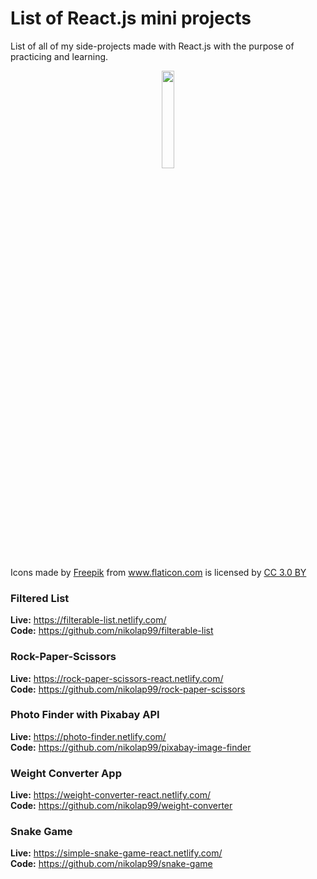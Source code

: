 # List of React.js mini projects
List of all of my side-projects made with React.js with the purpose of practicing and learning.

<p align="center">
  <img src="https://image.flaticon.com/icons/svg/919/919851.svg" width="20%">
  <div>Icons made by <a href="https://www.flaticon.com/authors/freepik" title="Freepik">Freepik</a> from <a href="https://www.flaticon.com/"                 title="Flaticon">www.flaticon.com</a> is licensed by <a href="http://creativecommons.org/licenses/by/3.0/"                 title="Creative Commons BY 3.0" target="_blank">CC 3.0 BY</a></div>
</p>


### Filtered List
**Live:** https://filterable-list.netlify.com/ <br/>
**Code:** https://github.com/nikolap99/filterable-list


### Rock-Paper-Scissors
**Live:** https://rock-paper-scissors-react.netlify.com/ <br/>
**Code:** https://github.com/nikolap99/rock-paper-scissors

### Photo Finder with Pixabay API
**Live:** https://photo-finder.netlify.com/ <br/>
**Code:** https://github.com/nikolap99/pixabay-image-finder

### Weight Converter App
**Live:** https://weight-converter-react.netlify.com/ <br/>
**Code:** https://github.com/nikolap99/weight-converter

### Snake Game
**Live:** https://simple-snake-game-react.netlify.com/ <br/>
**Code:** https://github.com/nikolap99/snake-game
